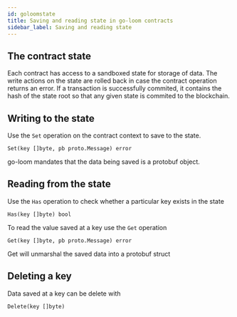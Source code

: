 ```yaml
---
id: goloomstate
title: Saving and reading state in go-loom contracts
sidebar_label: Saving and reading state
---
```


## The contract state

Each contract has access to a sandboxed state for storage of data. The write actions on the state are rolled back in case the contract operation returns an error. If a transaction is successfully commited, it contains the hash of the state root so that any given state is commited to the blockchain.

## Writing to the state

Use the `Set` operation on the contract context to save to the state.

    Set(key []byte, pb proto.Message) error
    

go-loom mandates that the data being saved is a protobuf object.

## Reading from the state

Use the `Has` operation to check whether a particular key exists in the state

    Has(key []byte) bool
    

To read the value saved at a key use the `Get` operation

    Get(key []byte, pb proto.Message) error
    

Get will unmarshal the saved data into a protobuf struct

## Deleting a key

Data saved at a key can be delete with

    Delete(key []byte)